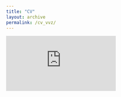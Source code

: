 ```yaml
---
title: "CV"
layout: archive
permalink: /cv_vvz/
---
```


<iframe src="https://docs.google.com/gview?url=https://github.com/vvelasqz/CV/raw/main/cv_vvz.pdf&embedded=true", style="width100%; height=90%" frameborder="0"></iframe>

